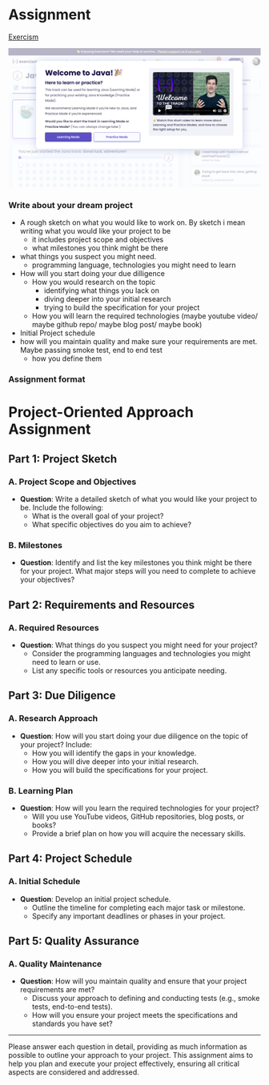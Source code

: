 # Assignment

[Exercism](https://github.com/exercism/java)
  
![](img/2024-05-31-23-42-51.png)


### Write about your dream project

- A rough sketch on what you would like to work on. By sketch i mean writing what you would like your project to be
    - it includes project scope and objectives
    - what milestones you think might be there
- what things you suspect you might need.
    - programming language, technologies you might need to learn
- How will you start doing your due dilligence
    - How you would research on the topic
        - identifying what things you lack on 
        - diving deeper into your initial research 
        - trying to build the specification for your project 
    - How you will learn the required technologies (maybe youtube video/ maybe github repo/ maybe blog post/ maybe book)
- Initial Project schedule
- how will you maintain quality and make sure your requirements are met. Maybe passing smoke test, end to end test  
    - how you define them



### Assignment format

# Project-Oriented Approach Assignment

## Part 1: Project Sketch

### A. Project Scope and Objectives
- **Question**: Write a detailed sketch of what you would like your project to be. Include the following:
  - What is the overall goal of your project?
  - What specific objectives do you aim to achieve?

### B. Milestones
- **Question**: Identify and list the key milestones you think might be there for your project. What major steps will you need to complete to achieve your objectives?

## Part 2: Requirements and Resources

### A. Required Resources
- **Question**: What things do you suspect you might need for your project? 
  - Consider the programming languages and technologies you might need to learn or use.
  - List any specific tools or resources you anticipate needing.

## Part 3: Due Diligence

### A. Research Approach
- **Question**: How will you start doing your due diligence on the topic of your project? Include:
  - How you will identify the gaps in your knowledge.
  - How you will dive deeper into your initial research.
  - How you will build the specifications for your project.

### B. Learning Plan
- **Question**: How will you learn the required technologies for your project? 
  - Will you use YouTube videos, GitHub repositories, blog posts, or books? 
  - Provide a brief plan on how you will acquire the necessary skills.

## Part 4: Project Schedule

### A. Initial Schedule
- **Question**: Develop an initial project schedule. 
  - Outline the timeline for completing each major task or milestone. 
  - Specify any important deadlines or phases in your project.

## Part 5: Quality Assurance

### A. Quality Maintenance
- **Question**: How will you maintain quality and ensure that your project requirements are met?
  - Discuss your approach to defining and conducting tests (e.g., smoke tests, end-to-end tests).
  - How will you ensure your project meets the specifications and standards you have set?

---

Please answer each question in detail, providing as much information as possible to outline your approach to your project. This assignment aims to help you plan and execute your project effectively, ensuring all critical aspects are considered and addressed.

